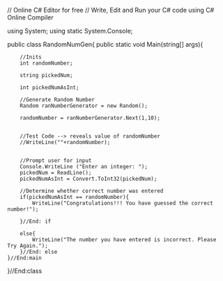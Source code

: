 // Online C# Editor for free
// Write, Edit and Run your C# code using C# Online Compiler

using System;
using static System.Console;

public class RandomNumGen{
    public static void Main(string[] args){
            
        //Inits
        int randomNumber;
        
        string pickedNum;
        
        int pickedNumAsInt;
        
        //Generate Random Number
        Random ranNumberGenerator = new Random();
        
        randomNumber = ranNumberGenerator.Next(1,10);
        
        
        //Test Code --> reveals value of randomNumber
        //WriteLine(""+randomNumber);
         
            
        //Prompt user for input
        Console.WriteLine ("Enter an integer: ");
        pickedNum = ReadLine();
        pickedNumAsInt = Convert.ToInt32(pickedNum);
        
        //Determine whether correct number was entered
        if(pickedNumAsInt == randomNumber){
            WriteLine("Congratulations!!! You have guessed the correct number!");
            
        }//End: if
        
        else{
            WriteLine("The number you have entered is incorrect. Please Try Again.");
        }//End: else
    }//End:main
}//End:class
